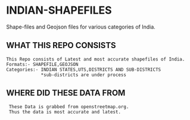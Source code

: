 # INDIAN-SHAPEFILES
Shape-files and Geojson files for various categories of India.

## WHAT THIS REPO CONSISTS
    This Repo consists of Latest and most accurate shapefiles of India.
    Formats:- SHAPEFILE,GEOJSON
    Categories:- INDIAN STATES,UTS,DISTRICTS AND SUB-DISTRICTS
                 *sub-districts are under process
                      
## WHERE DID THESE DATA FROM
     These Data is grabbed from openstreetmap.org.
     Thus the data is most accurate and latest.
